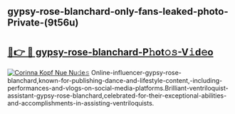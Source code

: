 ## gypsy-rose-blanchard-only-fans​-leaked-photo​-Private-(9t56u)


# <h2><a href="https://mediaupload.pro?title=gypsy-rose-blanchard&ref=git">🔗👉 🔴 gypsy-rose-blanchard-P𝚑ot𝚘𝚜-V𝚒d𝚎o</a></h2>

[![Corinna Kopf Nue Nu𝚍e𝚜](https://i.imgur.com/0qMVB7G.gif)](https://mediaupload.pro?title=gypsy-rose-blanchard&ref=git)
Online-influencer-gypsy-rose-blanchard,known-for-publishing-dance-and-lifestyle-content,-including-performances-and-vlogs-on-social-media-platforms.Brilliant-ventriloquist-assistant-gypsy-rose-blanchard,celebrated-for-their-exceptional-abilities-and-accomplishments-in-assisting-ventriloquists.  